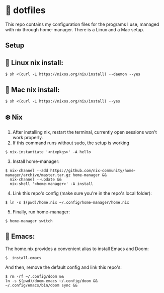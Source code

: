 # 📓 dotfiles

This repo contains my configuration files for the programs I use, managed with nix through home-manager.
There is a Linux and a Mac setup.

## Setup
## 🐧 Linux nix install:
```
$ sh <(curl -L https://nixos.org/nix/install) --daemon --yes
```
## 🍎 Mac nix install:
```
$ sh <(curl -L https://nixos.org/nix/install) --yes
```
## ❄️  Nix
1. After installing nix, restart the terminal, currently open sessions won't work properly.
2. If this command runs without sudo, the setup is working
```
$ nix-instantiate '<nixpkgs>' -A hello
```
3. Install home-manager:
```
$ nix-channel --add https://github.com/nix-community/home-manager/archive/master.tar.gz home-manager &&
  nix-channel --update &&
  nix-shell '<home-manager>' -A install
```
4. Link this repo's config (make sure you're in the repo's local folder):
```
$ ln -s $(pwd)/home.nix ~/.config/home-manager/home.nix
```
5. Finally, run home-manager:
```
$ home-manager switch
```
## 🐃 Emacs:
The home.nix provides a convenient alias to install Emacs and Doom:
```
$  install-emacs
```
And then, remove the default config and link this repo's:
```
$ rm -rf ~/.config/doom &&
ln -s $(pwd)/doom-emacs ~/.config/doom &&
~/.config/emacs/bin/doom sync &&
```
